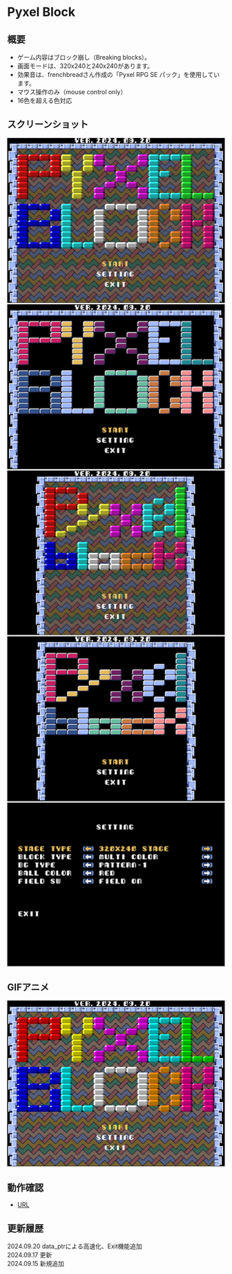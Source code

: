 # Pyxel Block

## 概要
- ゲーム内容はブロック崩し（Breaking blocks）。
- 画面モードは、320x240と240x240があります。
- 効果音は、frenchbreadさん作成の「Pyxel RPG SE パック」を使用しています。
- マウス操作のみ（mouse control only）
- 16色を超える色対応

## スクリーンショット
![SS](pyxelblk_m320.png) 
![SS](pyxelblk_d320.png) 
![SS](pyxelblk_m240.png) 
![SS](pyxelblk_d240.png) 
![SS](pyxelblk_setting.png) 


## GIFアニメ
![GIF](pyxelblk_512.gif)

## 動作確認
- [URL](https://sanbunnoichi.web.fc2.com/pyxel/pyxelblk.html)

## 更新履歴
2024.09.20 data_ptrによる高速化、Exit機能追加  
2024.09.17 更新  
2024.09.15 新規追加  

